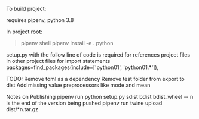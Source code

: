 To build project:

requires pipenv, python 3.8

In project root:

> pipenv shell
> pipenv install -e .
> python <filename>

setup.py with the follow line of code is required for references project files in other project files for import statements
packages=find_packages(include=['python01', 'python01.*']),

TODO:
Remove toml as a dependency
Remove test folder from export to dist
Add missing value preprocessors like mode and mean

Notes on Publishing
pipenv run python setup.py sdist bdist bdist_wheel
-- n is the end of the version being pushed
pipenv run twine upload dist/\*n.tar.gz

